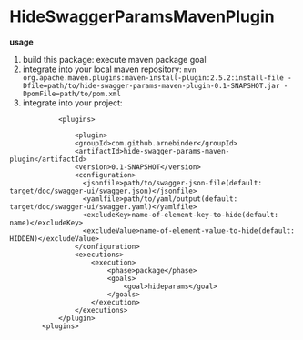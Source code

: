 # HideSwaggerParamsMavenPlugin

**usage**

1. build this package: execute maven package goal 
2. integrate into your local maven repository: `mvn org.apache.maven.plugins:maven-install-plugin:2.5.2:install-file -Dfile=path/to/hide-swagger-params-maven-plugin-0.1-SNAPSHOT.jar -DpomFile=path/to/pom.xml`
3. integrate into your project:

```
    		<plugins>
      
      			<plugin>
				<groupId>com.github.arnebinder</groupId>
				<artifactId>hide-swagger-params-maven-plugin</artifactId>
				<version>0.1-SNAPSHOT</version>
				<configuration>
				  <jsonfile>path/to/swagger-json-file(default: target/doc/swagger-ui/swagger.json)</jsonfile>
				  <yamlfile>path/to/yaml/output(default: target/doc/swagger-ui/swagger.yaml)</yamlfile>
				  <excludeKey>name-of-element-key-to-hide(default: name)</excludeKey>
				  <excludeValue>name-of-element-value-to-hide(default: HIDDEN)</excludeValue>
				</configuration>
				<executions>
					<execution>
						<phase>package</phase>
						<goals>
							<goal>hideparams</goal>
						</goals>
					</execution>
				</executions>
			</plugin>
		<plugins>
```
